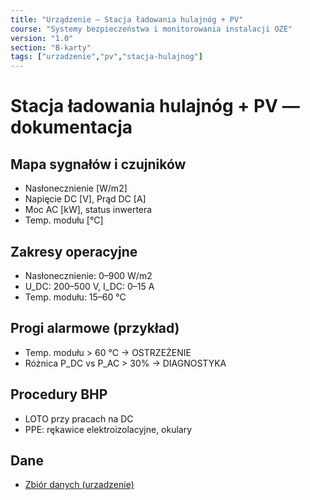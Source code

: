 ```yaml
---
title: "Urządzenie — Stacja ładowania hulajnóg + PV"
course: "Systemy bezpieczeństwa i monitorowania instalacji OZE"
version: "1.0"
section: "B-karty"
tags: ["urzadzenie","pv","stacja-hulajnog"]
---
```


# Stacja ładowania hulajnóg + PV — dokumentacja

## Mapa sygnałów i czujników
- Nasłonecznienie [W/m2]
- Napięcie DC [V], Prąd DC [A]
- Moc AC [kW], status inwertera
- Temp. modułu [°C]

## Zakresy operacyjne
- Nasłonecznienie: 0–900 W/m2
- U_DC: 200–500 V, I_DC: 0–15 A
- Temp. modułu: 15–60 °C

## Progi alarmowe (przykład)
- Temp. modułu > 60 °C → OSTRZEŻENIE
- Różnica P_DC vs P_AC > 30% → DIAGNOSTYKA

## Procedury BHP
- LOTO przy pracach na DC
- PPE: rękawice elektroizolacyjne, okulary

## Dane
- [Zbiór danych (urzadzenie)](/cwiczenia/dane/urz_pv-stacja-hulajnog.csv)

